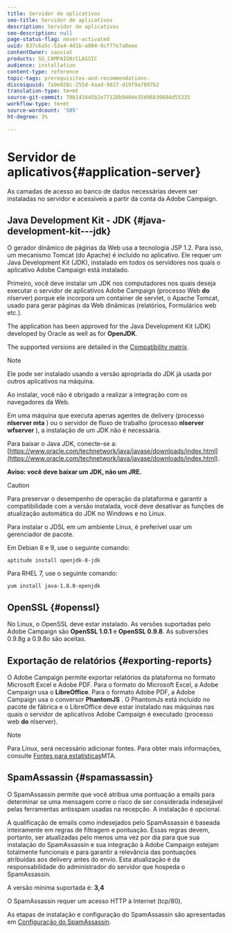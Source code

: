 ```yaml
---
title: Servidor de aplicativos
seo-title: Servidor de aplicativos
description: Servidor de aplicativos
seo-description: null
page-status-flag: never-activated
uuid: 837c6a5c-53a4-4d1b-a084-9cf77e7a0eee
contentOwner: sauviat
products: SG_CAMPAIGN/CLASSIC
audience: installation
content-type: reference
topic-tags: prerequisites-and-recommendations-
discoiquuid: 7a9e028c-255d-4aad-9827-d19f9a7897b2
translation-type: tm+mt
source-git-commit: 70b143445b2e77128b9404e35d96b39694d55335
workflow-type: tm+mt
source-wordcount: '505'
ht-degree: 3%

---
```



# Servidor de aplicativos{#application-server}

As camadas de acesso ao banco de dados necessárias devem ser instaladas no servidor e acessíveis a partir da conta da Adobe Campaign.

## Java Development Kit - JDK {#java-development-kit---jdk}

O gerador dinâmico de páginas da Web usa a tecnologia JSP 1.2. Para isso, um mecanismo Tomcat (do Apache) é incluído no aplicativo. Ele requer um Java Development Kit (JDK), instalado em todos os servidores nos quais o aplicativo Adobe Campaign está instalado.

Primeiro, você deve instalar um JDK nos computadores nos quais deseja executar o servidor de aplicativos Adobe Campaign (processo Web **do** nlserver) porque ele incorpora um container de servlet, o Apache Tomcat, usado para gerar páginas da Web dinâmicas (relatórios, Formulários web etc.).

The application has been approved for the Java Development Kit (JDK) developed by Oracle as well as for **OpenJDK**.

The supported versions are detailed in the [Compatibility matrix](https://helpx.adobe.com/br/campaign/kb/compatibility-matrix.html).

>[!NOTE]
>
>Ele pode ser instalado usando a versão apropriada do JDK já usada por outros aplicativos na máquina.
>  
>Ao instalar, você não é obrigado a realizar a integração com os navegadores da Web.
>
>Em uma máquina que executa apenas agentes de delivery (processo **nlserver mta** ) ou o servidor de fluxo de trabalho (processo **nlserver wfserver** ), a instalação de um JDK não é necessária.

Para baixar o Java JDK, conecte-se a: [https://www.oracle.com/technetwork/java/javase/downloads/index.html](https://www.oracle.com/technetwork/java/javase/downloads/index.html).

**Aviso: você deve baixar um JDK, não um JRE.**

>[!CAUTION]
>
>Para preservar o desempenho de operação da plataforma e garantir a compatibilidade com a versão instalada, você deve desativar as funções de atualização automática do JDK no Windows e no Linux.

Para instalar o JDSL em um ambiente Linux, é preferível usar um gerenciador de pacote.

Em Debian 8 e 9, use o seguinte comando:

```
aptitude install openjdk-8-jdk
```

Para RHEL 7, use o seguinte comando:

```
yum install java-1.8.0-openjdk
```

## OpenSSL {#openssl}

No Linux, o OpenSSL deve estar instalado. As versões suportadas pelo Adobe Campaign são **OpenSSL 1.0.1** e **OpenSSL 0.9.8**. As subversões 0.9.8g a 0.9.8o são aceitas.

## Exportação de relatórios {#exporting-reports}

O Adobe Campaign permite exportar relatórios da plataforma no formato Microsoft Excel e Adobe PDF. Para o formato do Microsoft Excel, a Adobe Campaign usa o **LibreOffice**. Para o formato Adobe PDF, a Adobe Campaign usa o conversor **PhantomJS** . O PhantomJs está incluído no pacote de fábrica e o LibreOffice deve estar instalado nas máquinas nas quais o servidor de aplicativos Adobe Campaign é executado (processo web **do** nlserver).

>[!NOTE]
>
>Para Linux, será necessário adicionar fontes. Para obter mais informações, consulte [Fontes para estatísticas](../../installation/using/prerequisites-of-campaign-installation-in-linux.md#fonts-for-mta-statistics)MTA.

## SpamAssassin {#spamassassin}

O SpamAssassin permite que você atribua uma pontuação a emails para determinar se uma mensagem corre o risco de ser considerada indesejável pelas ferramentas antisspam usadas na recepção. A instalação é opcional.

A qualificação de emails como indesejados pelo SpamAssassin é baseada inteiramente em regras de filtragem e pontuação. Essas regras devem, portanto, ser atualizadas pelo menos uma vez por dia para que sua instalação do SpamAssassin e sua integração à Adobe Campaign estejam totalmente funcionais e para garantir a relevância das pontuações atribuídas aos delivery antes do envio. Esta atualização é da responsabilidade do administrador do servidor que hospeda o SpamAssassin.

A versão mínima suportada é: **3,4**

O SpamAssassin requer um acesso HTTP à Internet (tcp/80).

As etapas de instalação e configuração do SpamAssassin são apresentadas em [Configuração do SpamAssassin](../../installation/using/configuring-spamassassin.md).
